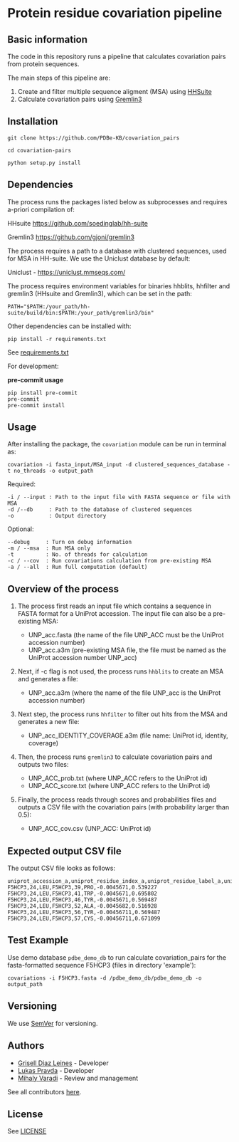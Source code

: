 Protein residue covariation pipeline
=

## Basic information

The code in this repository runs a pipeline that calculates covariation pairs from protein sequences. 

The main steps of this pipeline are: 
1) Create and filter multiple sequence aligment (MSA) using [HHSuite](https://github.com/soedinglab/hh-suite)
2) Calculate covariation pairs using [Gremlin3](https://github.com/gjoni/gremlin3)

## Installation

```
git clone https://github.com/PDBe-KB/covariation_pairs

cd covariation-pairs

python setup.py install
```

## Dependencies

The process runs the packages listed below as subprocesses and requires a-priori compilation of:

HHsuite   https://github.com/soedinglab/hh-suite

Gremlin3  https://github.com/gjoni/gremlin3

The process requires a path to a database with clustered sequences, used for MSA in HH-suite. We use the Uniclust database by default:

Uniclust - https://uniclust.mmseqs.com/

The process requires environment variables for binaries hhblits, hhfilter and gremlin3 (HHsuite and Gremlin3), which can be set in the path:

```
PATH="$PATH:/your_path/hh-suite/build/bin:$PATH:/your_path/gremlin3/bin"

```
Other dependencies can be installed with:

```
pip install -r requirements.txt
```
See  [requirements.txt](https://github.com/PDBe-KB/covariation_pairs/blob/main/requirements.txt)

For development: 

**pre-commit usage**

```
pip install pre-commit
pre-commit
pre-commit install
```

## Usage

After installing the package, the `covariation` module can be run in terminal as:

```
covariation -i fasta_input/MSA_input -d clustered_sequences_database -t no_threads -o output_path
```

Required:
```
-i / --input : Path to the input file with FASTA sequence or file with MSA  
-d /--db     : Path to the database of clustered sequences
-o           : Output directory 
```

Optional:

```
--debug     : Turn on debug information
-m / --msa  : Run MSA only
-t          : No. of threads for calculation
-c / --cov  : Run covariations calculation from pre-existing MSA
-a / --all  : Run full computation (default)
```

## Overview of the process

1. The process first reads an input file which contains a sequence in FASTA format for a UniProt accession. The input file can also be a pre-existing MSA:
   - UNP_acc.fasta  (the name of the file UNP_ACC must be the UniProt accession number)
   - UNP_acc.a3m (pre-existing MSA file, the file must be named as the UniProt accession number UNP_acc)
   
2. Next, if -c flag is not used,  the process runs `hhblits` to create an MSA and generates a file:
   - UNP_acc.a3m (where the name of the file UNP_acc is the UniProt accession number)
3. Next step, the process runs `hhfilter` to filter out hits from the MSA and generates a new file:
   - UNP_acc_IDENTITY_COVERAGE.a3m (file name: UniProt id, identity, coverage)
6. Then, the process runs `gremlin3` to calculate covariation pairs and outputs two files:
   - UNP_ACC_prob.txt (where UNP_ACC refers to the UniProt id)
   - UNP_ACC_score.txt (where UNP_ACC refers to the UniProt id)
7. Finally, the process reads through scores and probabilities files and outputs a CSV file with the covariation pairs (with probability larger than 0.5):
   - UNP_ACC_cov.csv (UNP_ACC: UniProt id)
   
## Expected output CSV file

The output CSV file looks as follows:
```
uniprot_accession_a,uniprot_residue_index_a,uniprot_residue_label_a,uniprot_accession_b,uniprot_residue_index_b,uniprot_residue_label_b,covariation_score,covariation_probability
F5HCP3,24,LEU,F5HCP3,39,PRO,-0.0045671,0.539227
F5HCP3,24,LEU,F5HCP3,41,TRP,-0.0045671,0.695802
F5HCP3,24,LEU,F5HCP3,46,TYR,-0.0045671,0.569487
F5HCP3,24,LEU,F5HCP3,52,ALA,-0.0045682,0.516928
F5HCP3,24,LEU,F5HCP3,56,TYR,-0.00456711,0.569487
F5HCP3,24,LEU,F5HCP3,57,CYS,-0.00456711,0.671099
```
## Test Example 

Use demo database `pdbe_demo_db` to run calculate covariation_pairs for the fasta-formatted sequence F5HCP3 (files in directory 'example'):

```
covariations -i F5HCP3.fasta -d /pdbe_demo_db/pdbe_demo_db -o output_path
```

## Versioning

We use [SemVer](https://semver.org) for versioning.

## Authors
* [Grisell Diaz Leines](https://github.com/grisell) - Developer
* [Lukas Pravda](https://github.com/grisell) - Developer
* [Mihaly Varadi](https://github.com/mvaradi) - Review and management 

See all contributors [here](https://github.com/PDBe-KB/pisa-analysis/graphs/contributors).

## License

See  [LICENSE](https://github.com/PDBe-KB/pisa-analysis/blob/main/LICENSE)

